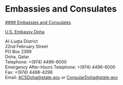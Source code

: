 # Embassies and Consulates

[#### Embassies and Consulates](javascript:void(0); "Embassies and Consulates")

[U.S. Embassy Doha](https://qa.usembassy.gov/)

Al-Luqta District  
22nd February Street  
PO Box 2399  
Doha, Qatar  
Telephone: +(974) 4496-6000  
Emergency After-Hours Telephone: +(974) 4496-6000  
Fax: +(974) 4488-4298  
Email: [ACSDoha@state.gov](mailto:ACSDoha@state.gov) or [ConsularDoha@state.gov](mailto:ConsularDoha@state.gov)